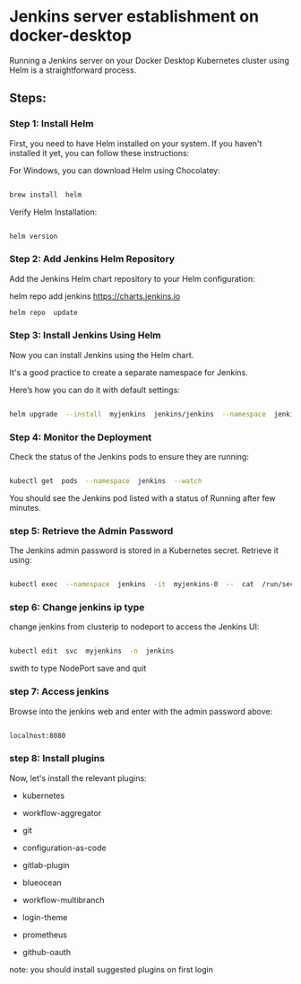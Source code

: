 
# Jenkins server establishment on docker-desktop

Running a Jenkins server on your Docker Desktop Kubernetes cluster using Helm is a straightforward process.

  

## Steps:

### Step 1: Install Helm

First, you need to have Helm installed on your system. If you haven't installed it yet, you can follow these instructions:

  

For Windows, you can download Helm using Chocolatey:

```sh

brew install  helm

```

  

Verify Helm Installation:

  

```sh

helm version

```

  

### Step 2: Add Jenkins Helm Repository

Add the Jenkins Helm chart repository to your Helm configuration:

  


helm repo  add  jenkins  https://charts.jenkins.io

  

```sh
helm repo  update

```
  

### Step 3: Install Jenkins Using Helm

Now you can install Jenkins using the Helm chart.

It's a good practice to create a separate namespace for Jenkins.

Here’s how you can do it with default settings:

```sh

helm upgrade  --install  myjenkins  jenkins/jenkins  --namespace  jenkins  --create-namespace

```

### Step 4: Monitor the Deployment

Check the status of the Jenkins pods to ensure they are running:

```sh

kubectl get  pods  --namespace  jenkins  --watch

```

You should see the Jenkins pod listed with a status of Running after few minutes.

  

### step 5: Retrieve the Admin Password

The Jenkins admin password is stored in a Kubernetes secret. Retrieve it using:

```sh

kubectl exec  --namespace  jenkins  -it  myjenkins-0  --  cat  /run/secrets/additional/chart-admin-password

```

  

### step 6: Change jenkins ip type

change jenkins from clusterip to nodeport to access the Jenkins UI:

```sh

kubectl edit  svc  myjenkins  -n  jenkins

```

swith to type NodePort save and quit

  

### step 7: Access jenkins

Browse into the jenkins web and enter with the admin password above:

```sh

localhost:8080

```

  

### step 8: Install plugins

Now, let's install the relevant plugins:

  

- kubernetes

- workflow-aggregator

- git

- configuration-as-code

- gitlab-plugin

- blueocean

- workflow-multibranch

- login-theme

- prometheus

- github-oauth

  
note: you should install suggested plugins on first login

  

